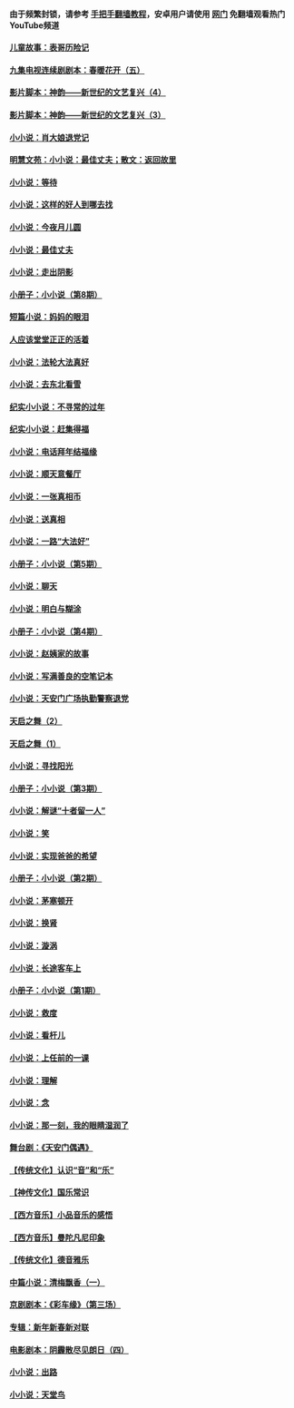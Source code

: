 #### 由于频繁封锁，请参考 [手把手翻墙教程](https://github.com/gfw-breaker/guides/wiki/)，安卓用户请使用 [网门](https://github.com/gfw-breaker/nogfw/blob/master/dl.md?t=05010000) 免翻墙观看热门YouTube频道 

#### [儿童故事：表哥历险记](../pages/328/383535.md?t=05010000) 

#### [九集电视连续剧剧本：春暖花开（五）](../pages/328/275919.md?t=05010000) 

#### [影片脚本：神韵——新世纪的文艺复兴（4）](../pages/328/266089.md?t=05010000) 

#### [影片脚本：神韵——新世纪的文艺复兴（3）](../pages/328/266087.md?t=05010000) 

#### [小小说：肖大娘退党记](../pages/328/239807.md?t=05010000) 

#### [明慧文苑：小小说：最佳丈夫；散文：返回故里](../pages/328/3439.md?t=05010000) 

#### [小小说：等待](../pages/328/223927.md?t=05010000) 

#### [小小说：这样的好人到哪去找](../pages/328/209396.md?t=05010000) 

#### [小小说：今夜月儿圆](../pages/328/193588.md?t=05010000) 

#### [小小说：最佳丈夫](../pages/328/190938.md?t=05010000) 

#### [小小说：走出阴影](../pages/328/190744.md?t=05010000) 

#### [小册子：小小说（第8期）](../pages/328/188202.md?t=05010000) 

#### [短篇小说：妈妈的眼泪](../pages/328/187712.md?t=05010000) 

#### [人应该堂堂正正的活着](../pages/328/182430.md?t=05010000) 

#### [小小说：法轮大法真好](../pages/328/174669.md?t=05010000) 

#### [小小说：去东北看雪](../pages/328/173882.md?t=05010000) 

#### [纪实小小说：不寻常的过年](../pages/328/173187.md?t=05010000) 

#### [纪实小小说：赶集得福](../pages/328/172652.md?t=05010000) 

#### [小小说：电话拜年结福缘](../pages/328/172533.md?t=05010000) 

#### [小小说：顺天意餐厅](../pages/328/170182.md?t=05010000) 

#### [小小说：一张真相币](../pages/328/169410.md?t=05010000) 

#### [小小说：送真相](../pages/328/166713.md?t=05010000) 

#### [小小说：一路“大法好”](../pages/328/162016.md?t=05010000) 

#### [小册子：小小说（第5期）](../pages/328/161131.md?t=05010000) 

#### [小小说：聊天](../pages/328/159640.md?t=05010000) 

#### [小小说：明白与糊涂](../pages/328/158101.md?t=05010000) 

#### [小册子：小小说（第4期）](../pages/328/158006.md?t=05010000) 

#### [小小说：赵姨家的故事](../pages/328/157843.md?t=05010000) 

#### [小小说：写满善良的空笔记本](../pages/328/157382.md?t=05010000) 

#### [小小说：天安门广场执勤警察退党](../pages/328/156982.md?t=05010000) 

#### [天启之舞（2）](../pages/328/153440.md?t=05010000) 

#### [天启之舞（1）](../pages/328/153439.md?t=05010000) 

#### [小小说：寻找阳光](../pages/328/153065.md?t=05010000) 

#### [小册子：小小说（第3期）](../pages/328/151715.md?t=05010000) 

#### [小小说：解谜“十者留一人”](../pages/328/148967.md?t=05010000) 

#### [小小说：笑](../pages/328/148905.md?t=05010000) 

#### [小小说：实现爸爸的希望](../pages/328/148096.md?t=05010000) 

#### [小册子：小小说（第2期）](../pages/328/147214.md?t=05010000) 

#### [小小说：茅塞顿开](../pages/328/147030.md?t=05010000) 

#### [小小说：换肾](../pages/328/146770.md?t=05010000) 

#### [小小说：漩涡](../pages/328/146683.md?t=05010000) 

#### [小小说：长途客车上](../pages/328/145076.md?t=05010000) 

#### [小册子：小小说（第1期）](../pages/328/143963.md?t=05010000) 

#### [小小说：救度](../pages/328/143927.md?t=05010000) 

#### [小小说：看杆儿](../pages/328/142137.md?t=05010000) 

#### [小小说：上任前的一课](../pages/328/140808.md?t=05010000) 

#### [小小说：理解](../pages/328/140476.md?t=05010000) 

#### [小小说：念](../pages/328/139513.md?t=05010000) 

#### [小小说：那一刻，我的眼睛湿润了](../pages/328/138476.md?t=05010000) 

#### [舞台剧：《天安门偶遇》](../pages/328/117155.md?t=05010000) 

#### [【传统文化】认识“音”和“乐”](../pages/328/108667.md?t=05010000) 

#### [【神传文化】国乐常识](../pages/328/104225.md?t=05010000) 

#### [【西方音乐】小品音乐的感悟](../pages/328/102924.md?t=05010000) 

#### [【西方音乐】曼陀凡尼印象](../pages/328/102922.md?t=05010000) 

#### [【传统文化】德音雅乐](../pages/328/102923.md?t=05010000) 

#### [中篇小说：清梅飘香（一）](../pages/328/101058.md?t=05010000) 

#### [京剧剧本：《彩车缘》（第三场）](../pages/328/96434.md?t=05010000) 

#### [专辑：新年新春新对联](../pages/328/94991.md?t=05010000) 

#### [电影剧本：阴霾散尽见朗日（四）](../pages/328/87081.md?t=05010000) 

#### [小小说：出路](../pages/328/84848.md?t=05010000) 

#### [小小说：天堂鸟](../pages/328/83084.md?t=05010000) 

